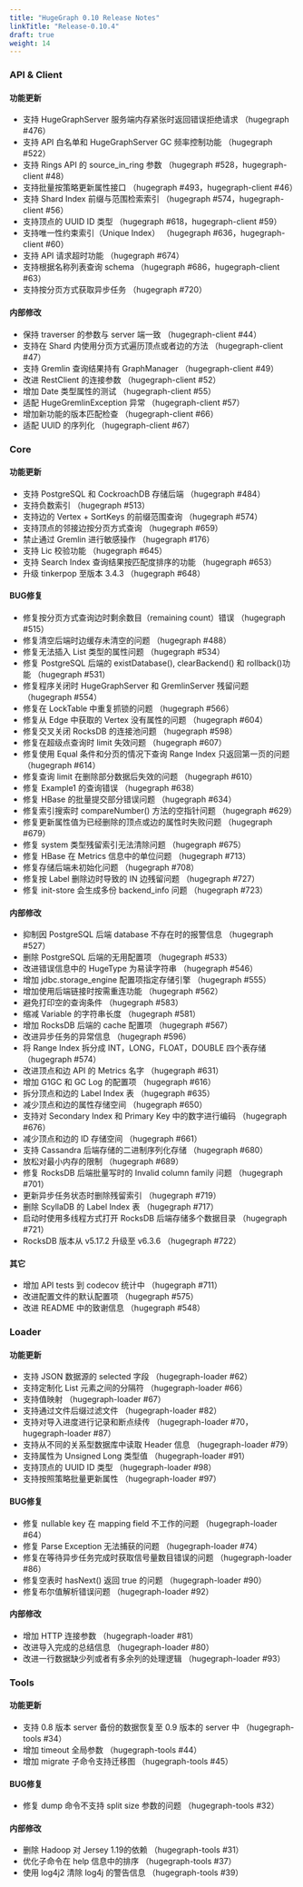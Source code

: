 ```yaml
---
title: "HugeGraph 0.10 Release Notes"
linkTitle: "Release-0.10.4"
draft: true
weight: 14
---
```


### API & Client

#### 功能更新

- 支持 HugeGraphServer 服务端内存紧张时返回错误拒绝请求 （hugegraph #476）
- 支持 API 白名单和 HugeGraphServer GC 频率控制功能 （hugegraph #522）
- 支持 Rings API 的 source_in_ring 参数 （hugegraph #528，hugegraph-client #48）
- 支持批量按策略更新属性接口 （hugegraph #493，hugegraph-client #46）
- 支持 Shard Index 前缀与范围检索索引 （hugegraph #574，hugegraph-client #56）
- 支持顶点的 UUID ID 类型 （hugegraph #618，hugegraph-client #59）
- 支持唯一性约束索引（Unique Index） （hugegraph #636，hugegraph-client #60）
- 支持 API 请求超时功能 （hugegraph #674）
- 支持根据名称列表查询 schema （hugegraph #686，hugegraph-client #63）
- 支持按分页方式获取异步任务 （hugegraph #720）

#### 内部修改

- 保持 traverser 的参数与 server 端一致 （hugegraph-client #44）
- 支持在 Shard 内使用分页方式遍历顶点或者边的方法 （hugegraph-client #47）
- 支持 Gremlin 查询结果持有 GraphManager （hugegraph-client #49）
- 改进 RestClient 的连接参数 （hugegraph-client #52）
- 增加 Date 类型属性的测试 （hugegraph-client #55）
- 适配 HugeGremlinException 异常 （hugegraph-client #57）
- 增加新功能的版本匹配检查 （hugegraph-client #66）
- 适配 UUID 的序列化 （hugegraph-client #67）

### Core

#### 功能更新

- 支持 PostgreSQL 和 CockroachDB 存储后端 （hugegraph #484）
- 支持负数索引 （hugegraph #513）
- 支持边的 Vertex + SortKeys 的前缀范围查询 （hugegraph #574）
- 支持顶点的邻接边按分页方式查询 （hugegraph #659）
- 禁止通过 Gremlin 进行敏感操作 （hugegraph #176）
- 支持 Lic 校验功能 （hugegraph #645）
- 支持 Search Index 查询结果按匹配度排序的功能 （hugegraph #653）
- 升级 tinkerpop 至版本 3.4.3 （hugegraph #648）

#### BUG修复

- 修复按分页方式查询边时剩余数目（remaining count）错误 （hugegraph #515）
- 修复清空后端时边缓存未清空的问题 （hugegraph #488）
- 修复无法插入 List<Date> 类型的属性问题 （hugegraph #534）
- 修复 PostgreSQL 后端的 existDatabase(), clearBackend() 和 rollback()功能 （hugegraph #531）
- 修复程序关闭时 HugeGraphServer 和 GremlinServer 残留问题 （hugegraph #554）
- 修复在 LockTable 中重复抓锁的问题 （hugegraph #566）
- 修复从 Edge 中获取的 Vertex 没有属性的问题 （hugegraph #604）
- 修复交叉关闭 RocksDB 的连接池问题 （hugegraph #598）
- 修复在超级点查询时 limit 失效问题 （hugegraph #607）
- 修复使用 Equal 条件和分页的情况下查询 Range Index 只返回第一页的问题 （hugegraph #614）
- 修复查询 limit 在删除部分数据后失效的问题 （hugegraph #610）
- 修复 Example1 的查询错误 （hugegraph #638）
- 修复 HBase 的批量提交部分错误问题 （hugegraph #634）
- 修复索引搜索时 compareNumber() 方法的空指针问题 （hugegraph #629）
- 修复更新属性值为已经删除的顶点或边的属性时失败问题 （hugegraph #679）
- 修复 system 类型残留索引无法清除问题 （hugegraph #675）
- 修复 HBase 在 Metrics 信息中的单位问题 （hugegraph #713）
- 修复存储后端未初始化问题 （hugegraph #708）
- 修复按 Label 删除边时导致的 IN 边残留问题 （hugegraph #727）
- 修复 init-store 会生成多份 backend_info 问题 （hugegraph #723）

#### 内部修改

- 抑制因 PostgreSQL 后端 database 不存在时的报警信息 （hugegraph #527）
- 删除 PostgreSQL 后端的无用配置项 （hugegraph #533）
- 改进错误信息中的 HugeType 为易读字符串 （hugegraph #546）
- 增加 jdbc.storage_engine 配置项指定存储引擎 （hugegraph #555）
- 增加使用后端链接时按需重连功能 （hugegraph #562）
- 避免打印空的查询条件 （hugegraph #583）
- 缩减 Variable 的字符串长度 （hugegraph #581）
- 增加 RocksDB 后端的 cache 配置项 （hugegraph #567）
- 改进异步任务的异常信息 （hugegraph #596）
- 将 Range Index 拆分成 INT，LONG，FLOAT，DOUBLE 四个表存储 （hugegraph #574）
- 改进顶点和边 API 的 Metrics 名字 （hugegraph #631）
- 增加 G1GC 和 GC Log 的配置项 （hugegraph #616）
- 拆分顶点和边的 Label Index 表 （hugegraph #635）
- 减少顶点和边的属性存储空间 （hugegraph #650）
- 支持对 Secondary Index 和 Primary Key 中的数字进行编码 （hugegraph #676）
- 减少顶点和边的 ID 存储空间 （hugegraph #661）
- 支持 Cassandra 后端存储的二进制序列化存储 （hugegraph #680）
- 放松对最小内存的限制 （hugegraph #689）
- 修复 RocksDB 后端批量写时的 Invalid column family 问题 （hugegraph #701）
- 更新异步任务状态时删除残留索引 （hugegraph #719）
- 删除 ScyllaDB 的 Label Index 表 （hugegraph #717）
- 启动时使用多线程方式打开 RocksDB 后端存储多个数据目录 （hugegraph #721）
- RocksDB 版本从 v5.17.2 升级至 v6.3.6 （hugegraph #722）

#### 其它

- 增加 API tests 到 codecov 统计中 （hugegraph #711）
- 改进配置文件的默认配置项 （hugegraph #575）
- 改进 README 中的致谢信息 （hugegraph #548）

### Loader

#### 功能更新

- 支持 JSON 数据源的 selected 字段 （hugegraph-loader #62）
- 支持定制化 List 元素之间的分隔符 （hugegraph-loader #66）
- 支持值映射 （hugegraph-loader #67）
- 支持通过文件后缀过滤文件 （hugegraph-loader #82）
- 支持对导入进度进行记录和断点续传 （hugegraph-loader #70，hugegraph-loader #87）
- 支持从不同的关系型数据库中读取 Header 信息 （hugegraph-loader #79）
- 支持属性为 Unsigned Long 类型值 （hugegraph-loader #91）
- 支持顶点的 UUID ID 类型 （hugegraph-loader #98）
- 支持按照策略批量更新属性 （hugegraph-loader #97）

#### BUG修复

- 修复 nullable key 在 mapping field 不工作的问题 （hugegraph-loader #64）
- 修复 Parse Exception 无法捕获的问题 （hugegraph-loader #74）
- 修复在等待异步任务完成时获取信号量数目错误的问题 （hugegraph-loader #86）
- 修复空表时 hasNext() 返回 true 的问题 （hugegraph-loader #90）
- 修复布尔值解析错误问题 （hugegraph-loader #92）

#### 内部修改

- 增加 HTTP 连接参数 （hugegraph-loader #81）
- 改进导入完成的总结信息 （hugegraph-loader #80）
- 改进一行数据缺少列或者有多余列的处理逻辑 （hugegraph-loader #93）

### Tools

#### 功能更新

- 支持 0.8 版本 server 备份的数据恢复至 0.9 版本的 server 中 （hugegraph-tools #34）
- 增加 timeout 全局参数 （hugegraph-tools #44）
- 增加 migrate 子命令支持迁移图 （hugegraph-tools #45）

#### BUG修复

- 修复 dump 命令不支持 split size 参数的问题 （hugegraph-tools #32）

#### 内部修改

- 删除 Hadoop 对 Jersey 1.19的依赖 （hugegraph-tools #31）
- 优化子命令在 help 信息中的排序 （hugegraph-tools #37）
- 使用 log4j2 清除 log4j 的警告信息 （hugegraph-tools #39）
